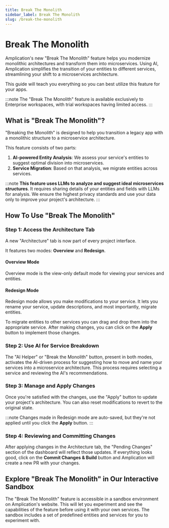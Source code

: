 ```yaml
---
title: Break The Monolith
sidebar_label: Break The Monolith
slug: /break-the-monolith
---
```


# Break The Monolith

Amplication's new "Break The Monolith" feature helps you modernize monolithic architectures and transform them into microservices. Using AI, Amplication simplifies the transition of your entities to different services, streamlining your shift to a microservices architecture.

This guide will teach you everything so you can best utilize this feature for your apps.

:::note
The "Break The Monolith" feature is available exclusively to Enterprise workspaces, with trial workspaces having limited access.
:::

## What is "Break The Monolith"?

"Breaking the Monolith" is designed to help you transition a legacy app with a monolithic structure to a microservice architecture.

This feature consists of two parts:

1. **AI-powered Entity Analysis**: We assess your service's entities to suggest optimal division into microservices.
2. **Service Migration**: Based on that analysis, we migrate entities across services.

:::note
**This feature uses LLMs to analyze and suggest ideal microservices structures**. It requires sharing details of your entities and fields with LLMs for analysis. We ensure the highest privacy standards and use your data only to improve your project's architecture.
:::

## How To Use "Break The Monolith"

### Step 1: Access the Architecture Tab

A new "Architecture" tab is now part of every project interface.

It features two modes: **Overview** and **Redesign**.

#### Overview Mode

Overview mode is the view-only default mode for viewing your services and entities.

#### Redesign Mode

Redesign mode allows you make modifications to your service. It lets you rename your service, update descriptions, and most importantly, migrate entities.

To migrate entities to other services you can drag and drop them into the appropriate service. After making changes, you can click on the **Apply** button to implement those changes.

### Step 2: Use AI for Service Breakdown

The "AI Helper" or "Break the Monolith" button, present in both modes, activates the AI-driven process for suggesting how to move and name your services into a microservice architecture. This process requires selecting a service and reviewing the AI's recommendations.

### Step 3: Manage and Apply Changes

Once you're satisfied with the changes, use the "Apply" button to update your project's architecture. You can also reset modifications to revert to the original state.

:::note
Changes made in Redesign mode are auto-saved, but they're not applied until you click the **Apply** button.
:::

### Step 4: Reviewing and Committing Changes

After applying changes in the Architecture tab, the "Pending Changes" section of the dashboard will reflect those updates. If everything looks good, click on the **Commit Changes & Build** button and Amplication will create a new PR with your changes.

## Explore "Break The Monolith" in Our Interactive Sandbox

The "Break The Monolith" feature is accessible in a sandbox environment on Amplication's website. This will let you experiment and see the capabilities of the feature before using it with your own services. The sandbox includes a set of predefined entities and services for you to experiment with.
